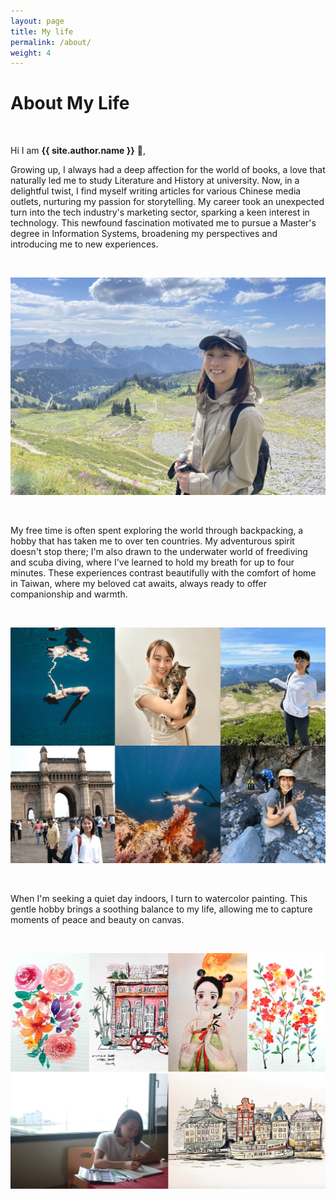 ```yaml
---
layout: page
title: My life
permalink: /about/
weight: 4
---
```


# **About My Life**

<br>

Hi I am **{{ site.author.name }}** :wave:,<br>

Growing up, I always had a deep affection for the world of books, a love that naturally led me to study Literature and History at university. Now, in a delightful twist, I find myself writing articles for various Chinese media outlets, nurturing my passion for storytelling. My career took an unexpected turn into the tech industry's marketing sector, sparking a keen interest in technology. This newfound fascination motivated me to pursue a Master's degree in Information Systems, broadening my perspectives and introducing me to new experiences.

<br>

![image](../assets/image/beite_hiking.jpg)

<br>

My free time is often spent exploring the world through backpacking, a hobby that has taken me to over ten countries. My adventurous spirit doesn't stop there; I'm also drawn to the underwater world of freediving and scuba diving, where I've learned to hold my breath for up to four minutes. These experiences contrast beautifully with the comfort of home in Taiwan, where my beloved cat awaits, always ready to offer companionship and warmth.

<br>

![image](../assets/image/My_life.png)

<br>

When I'm seeking a quiet day indoors, I turn to watercolor painting. This gentle hobby brings a soothing balance to my life, allowing me to capture moments of peace and beauty on canvas.

<br>

![image](../assets/image/watercolor.png)